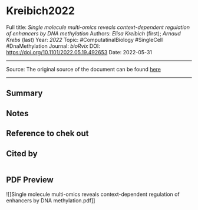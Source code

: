 # Kreibich2022
Full title: *Single molecule multi-omics reveals context-dependent regulation of enhancers by DNA methylation*
Authors: *Elisa Kreibich* (first); *Arnaud Krebs* (last)
Year: *2022*
Topic: #ComputatinalBiology #SingleCell #DnaMethylation
Journal: *bioRvix*
DOI: https://doi.org/10.1101/2022.05.19.492653
Date: 2022-05-31

---

Source: The original source of the document can be found [here](https://www.biorxiv.org/content/10.1101/2022.05.19.492653v1)

---

## Summary


## Notes

## Reference to chek out



## Cited by
```query

```

## PDF Preview
![[Single molecule multi-omics reveals context-dependent regulation of enhancers by DNA methylation.pdf]]


